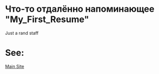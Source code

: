 # Что-то отдалённо напоминающее "My_First_Resume"

Just a rand staff

<h1>See:</h1> 
<a href="https://artematrr.github.io/My_First_Resume/">Main Site</a>
